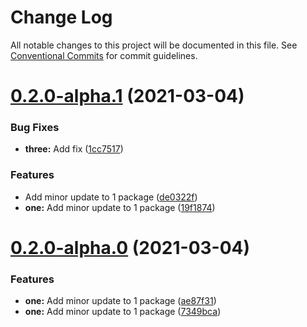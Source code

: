 # Change Log

All notable changes to this project will be documented in this file.
See [Conventional Commits](https://conventionalcommits.org) for commit guidelines.

# [0.2.0-alpha.1](https://github.com/SergeyBondar93/monorepo/compare/v0.2.0-alpha.0...v0.2.0-alpha.1) (2021-03-04)


### Bug Fixes

* **three:** Add fix ([1cc7517](https://github.com/SergeyBondar93/monorepo/commit/1cc75174c06b8a6fbe23249ac233797bb2d4bade))


### Features

* Add minor update to 1 package ([de0322f](https://github.com/SergeyBondar93/monorepo/commit/de0322f152c38a13c3e6ae3a36360e117a9ca8b6))
* **one:** Add minor update to 1 package ([19f1874](https://github.com/SergeyBondar93/monorepo/commit/19f187495c3590b0985af9ca2dff0c5b00a2d7a7))





# [0.2.0-alpha.0](https://github.com/SergeyBondar93/monorepo/compare/v0.1.1-alpha.0...v0.2.0-alpha.0) (2021-03-04)


### Features

* **one:** Add minor update to 1 package ([ae87f31](https://github.com/SergeyBondar93/monorepo/commit/ae87f31b77a8719ae938080491a244debd798b67))
* **one:** Add minor update to 1 package ([7349bca](https://github.com/SergeyBondar93/monorepo/commit/7349bca01f8d34de7bdbf9b625e2080682e6a011))
